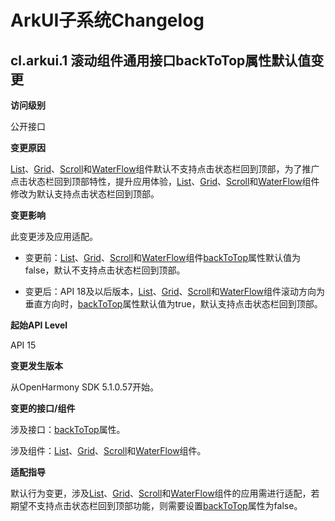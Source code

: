 # ArkUI子系统Changelog


## cl.arkui.1 滚动组件通用接口backToTop属性默认值变更

**访问级别**

公开接口

**变更原因**

[List](../../../application-dev/reference/apis-arkui/arkui-ts/ts-container-list.md)、[Grid](../../../application-dev/reference/apis-arkui/arkui-ts/ts-container-grid.md)、[Scroll](../../../application-dev/reference/apis-arkui/arkui-ts/ts-container-scroll.md)和[WaterFlow](../../../application-dev/reference/apis-arkui/arkui-ts/ts-container-waterflow.md)组件默认不支持点击状态栏回到顶部，为了推广点击状态栏回到顶部特性，提升应用体验，[List](../../../application-dev/reference/apis-arkui/arkui-ts/ts-container-list.md)、[Grid](../../../application-dev/reference/apis-arkui/arkui-ts/ts-container-grid.md)、[Scroll](../../../application-dev/reference/apis-arkui/arkui-ts/ts-container-scroll.md)和[WaterFlow](../../../application-dev/reference/apis-arkui/arkui-ts/ts-container-waterflow.md)组件修改为默认支持点击状态栏回到顶部。

**变更影响**

此变更涉及应用适配。

- 变更前：[List](../../../application-dev/reference/apis-arkui/arkui-ts/ts-container-list.md)、[Grid](../../../application-dev/reference/apis-arkui/arkui-ts/ts-container-grid.md)、[Scroll](../../../application-dev/reference/apis-arkui/arkui-ts/ts-container-scroll.md)和[WaterFlow](../../../application-dev/reference/apis-arkui/arkui-ts/ts-container-waterflow.md)组件[backToTop](../../../application-dev/reference/apis-arkui/arkui-ts/ts-container-scrollable-common.md#backtotop15)属性默认值为false，默认不支持点击状态栏回到顶部。
  
- 变更后：API 18及以后版本，[List](../../../application-dev/reference/apis-arkui/arkui-ts/ts-container-list.md)、[Grid](../../../application-dev/reference/apis-arkui/arkui-ts/ts-container-grid.md)、[Scroll](../../../application-dev/reference/apis-arkui/arkui-ts/ts-container-scroll.md)和[WaterFlow](../../../application-dev/reference/apis-arkui/arkui-ts/ts-container-waterflow.md)组件滚动方向为垂直方向时，[backToTop](../../../application-dev/reference/apis-arkui/arkui-ts/ts-container-scrollable-common.md#backtotop15)属性默认值为true，默认支持点击状态栏回到顶部。

**起始API Level**

API 15

**变更发生版本**

从OpenHarmony SDK 5.1.0.57开始。

**变更的接口/组件**

涉及接口：[backToTop](../../../application-dev/reference/apis-arkui/arkui-ts/ts-container-scrollable-common.md#backtotop15)属性。

涉及组件：[List](../../../application-dev/reference/apis-arkui/arkui-ts/ts-container-list.md)、[Grid](../../../application-dev/reference/apis-arkui/arkui-ts/ts-container-grid.md)、[Scroll](../../../application-dev/reference/apis-arkui/arkui-ts/ts-container-scroll.md)和[WaterFlow](../../../application-dev/reference/apis-arkui/arkui-ts/ts-container-waterflow.md)组件。

**适配指导**

默认行为变更，涉及[List](../../../application-dev/reference/apis-arkui/arkui-ts/ts-container-list.md)、[Grid](../../../application-dev/reference/apis-arkui/arkui-ts/ts-container-grid.md)、[Scroll](../../../application-dev/reference/apis-arkui/arkui-ts/ts-container-scroll.md)和[WaterFlow](../../../application-dev/reference/apis-arkui/arkui-ts/ts-container-waterflow.md)组件的应用需进行适配，若期望不支持点击状态栏回到顶部功能，则需要设置[backToTop](../../../application-dev/reference/apis-arkui/arkui-ts/ts-container-scrollable-common.md#backtotop15)属性为false。